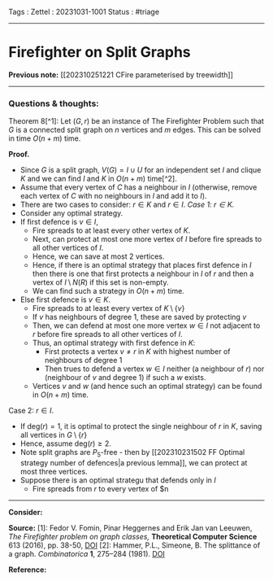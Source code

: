 Tags :
Zettel :  20231031-1001
Status : #triage 

-----

# Firefighter on Split Graphs

**Previous note:** [[202310251221 CFire parameterised by treewidth]]

-----

### Questions & thoughts:

Theorem 8[^1]: Let $(G, r)$ be an instance of The Firefighter Problem such that $G$ is a connected split graph on $n$ vertices and $m$ edges. This can be solved in time $O(n+m)$ time.

**Proof.**
 - Since $G$ is a split graph, $V(G)=I\cup U$ for an independent set $I$ and clique $K$ and we can find $I$ and $K$ in $O(n+m)$ time[^2]. 
 - Assume that every vertex of $C$ has a neighbour in $I$ (otherwise, remove each vertex of $C$ with no neighbours in $I$ and add it to $I$). 
 - There are two cases to consider: $r\in K$ and $r\in I$.
*Case 1: $r\in K$.*
 - Consider any optimal strategy.
 - If first defence is $v\in I$, 
	 - Fire spreads to at least every other vertex of $K$.
	 - Next, can protect at most one more vertex of $I$ before fire spreads to all other vertices of $I$.
	 - Hence, we can save at most 2 vertices.
	 - Hence, if there is an optimal strategy that places first defence in $I$ then there is one that first protects a neighbour in $I$ of $r$ and then a vertex of $I\setminus N(R)$ if this set is non-empty.
	 - We can find such a strategy in $O(n+m)$ time.
 - Else first defence is $v\in K$.
	 - Fire spreads to at least every vertex of $K\setminus\{v\}$ 
	 - If $v$ has neighbours of degree 1, these are saved by protecting $v$
	 - Then, we can defend at most one more vertex $w\in I$ not adjacent to $r$ before fire spreads to all other vertices of $I$.
	 - Thus, an optimal strategy with first defence in $K$:
		 - First protects a vertex $v\neq r$ in $K$ with highest number of neighbours of degree 1
		 - Then trues to defend a vertex $w\in I$ neither (a neighbour of $r$) nor (neighbour of $v$ and degree 1) if such a $w$ exists.
	 - Vertices $v$ and $w$ (and hence such an optimal strategy) can be found in $O(n+m)$ time.

Case 2: $r\in I$.
 - If $\textrm{deg}(r)=1$, it is optimal to protect the single neighbour of $r$ in $K$, saving all vertices in $G\setminus\{r\}$
 - Hence, assume $\textrm{deg}(r)\geq 2$.
 - Note split graphs are $P_5$-free - then by [[202310231502 FF Optimal strategy number of defences|a previous lemma]], we can protect at most three vertices.
 - Suppose there is an optimal strategu that defends only in $I$
	 - Fire spreads from $r$ to every vertex of $n

-----
 
**Consider:**


**Source:** 
[1]: Fedor V. Fomin, Pinar Heggernes and Erik Jan van Leeuwen, _The Firefighter problem on graph classes,_ **Theoretical Computer Science** 613 (2016), pp. 38-50, [DOI](https://doi.org/10.1016/j.tcs.2015.11.024)
[2]: Hammer, P.L., Simeone, B. The splittance of a graph. _Combinatorica_ **1**, 275–284 (1981). [DOI](https://doi.org/10.1007/BF02579333)

**Reference:** 
